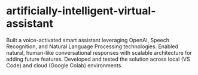# artificially-intelligent-virtual-assistant
Built a voice-activated smart assistant leveraging OpenAI, Speech Recognition, and Natural Language Processing technologies. Enabled natural, human-like conversational responses with scalable architecture for adding future features. Developed and tested the solution across local (VS Code) and cloud (Google Colab) environments.
